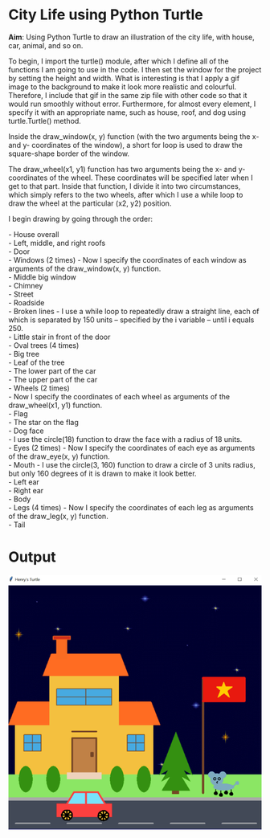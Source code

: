 # City Life using Python Turtle
**Aim**: Using Python Turtle to draw an illustration of the city life, with house, car, animal, and so on.
<p>To begin, I import the turtle() module, after which I define all of the functions I am going to use in the code. I then set the window for the project by setting the height and width. What is interesting is that I apply a gif image to the background to make it look more realistic and colourful. Therefore, I include that gif in the same zip file with other code so that it would run smoothly without error. Furthermore, for almost every element, I specify it with an appropriate name, such as house, roof, and dog using turtle.Turtle() method.</p>
<p>Inside the draw_window(x, y) function (with the two arguments being the x- and y- coordinates of the window), a short for loop is used to draw the square-shape border of the window.</p>
<p>The draw_wheel(x1, y1) function has two arguments being the x- and y- coordinates of the wheel. These coordinates will be specified later when I get to that part. Inside that function, I divide it into two circumstances, which simply refers to the two wheels, after which I use a while loop to draw the wheel at the particular (x2, y2) position.</p>
<p>I begin drawing by going through the order:</p>
- House overall</br>
- Left, middle, and right roofs</br>
- Door</br>
- Windows (2 times)  -  Now I specify the coordinates of each window as arguments of the draw_window(x, y) function.</br>
- Middle big window</br>
- Chimney</br>
- Street</br>
- Roadside</br>
- Broken lines  -  I use a while loop to repeatedly draw a straight line, each of which is separated by 150 units – specified by the i variable – until i equals 250.</br>
- Little stair in front of the door</br>
- Oval trees (4 times)</br>
- Big tree</br>
- Leaf of the tree</br>
- The lower part of the car</br>
- The upper part of the car</br>
- Wheels (2 times)</br>  -  Now I specify the coordinates of each wheel as arguments of the draw_wheel(x1, y1) function.</br>
- Flag</br>
- The star on the flag</br>
- Dog face</br>  -  I use the circle(18) function to draw the face with a radius of 18 units.</br>
- Eyes (2 times)  -  Now I specify the coordinates of each eye as arguments of the draw_eye(x, y) function.</br>
- Mouth  -  I use the circle(3, 160) function to draw a circle of 3 units radius, but only 160 degrees of it is drawn to make it look better.</br>
- Left ear</br>
- Right ear</br>
- Body</br>
- Legs (4 times)  -  Now I specify the coordinates of each leg as arguments of the draw_leg(x, y) function.</br>
-  Tail

# Output
![The output of running main.py](assets/output.png)
